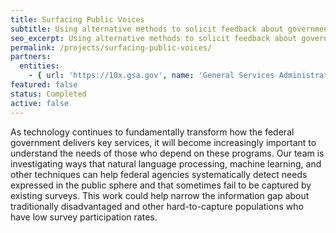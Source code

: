 ```yaml
---
title: Surfacing Public Voices
subtitle: Using alternative methods to solicit feedback about government-provided services.
seo_excerpt: Using alternative methods to solicit feedback about government-provided services.
permalink: /projects/surfacing-public-voices/
partners:
  entities:
    - { url: 'https://10x.gsa.gov', name: 'General Services Administration - 10x' }
featured: false
status: Completed
active: false
---
```

<p>
  As technology continues to fundamentally transform how the federal government delivers key services, it will become increasingly important to understand the needs of those who depend on these programs. Our team is investigating ways that natural language processing, machine learning, and other techniques can help federal agencies systematically detect needs expressed in the public sphere and that sometimes fail to be captured by existing surveys. This work could help narrow the information gap about traditionally disadvantaged and other hard-to-capture populations who have low survey participation rates.
</p>